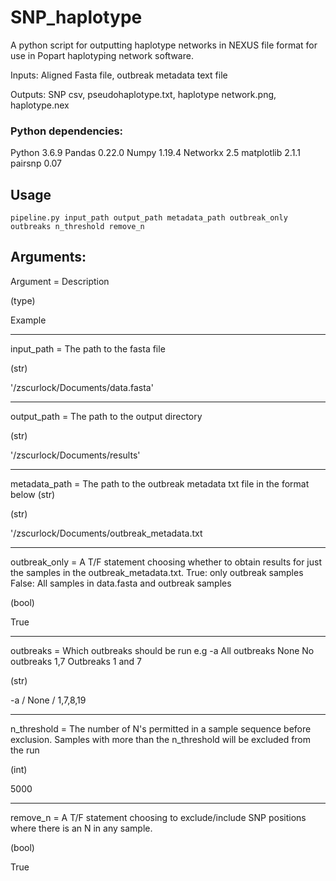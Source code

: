 # SNP_haplotype
A python script for outputting haplotype networks in NEXUS file format for use in Popart haplotyping network software.

Inputs: Aligned Fasta file, outbreak metadata text file

Outputs: SNP csv, pseudohaplotype.txt, haplotype network.png, haplotype.nex

### Python dependencies:
Python 3.6.9
Pandas 0.22.0
Numpy 1.19.4
Networkx 2.5
matplotlib 2.1.1
pairsnp 0.07


## Usage
```python3
pipeline.py input_path output_path metadata_path outbreak_only outbreaks n_threshold remove_n
```
## Arguments:
Argument = Description

(type)

Example

-----
input_path = The path to the fasta file

(str)

'/zscurlock/Documents/data.fasta'

------

output_path = The path to the output directory

(str)

'/zscurlock/Documents/results'

------

metadata_path = The path to the outbreak metadata txt file in the format below (str)

(str)

'/zscurlock/Documents/outbreak_metadata.txt

------

outbreak_only = A T/F statement choosing whether to obtain results for just the samples in the outbreak_metadata.txt.
		True: only outbreak samples
		False: All samples in data.fasta and outbreak samples
		
(bool)

True

------

outbreaks = Which outbreaks should be run e.g
	    -a    All outbreaks
	    None  No outbreaks
	    1,7	  Outbreaks 1 and 7
	    
(str)

-a / None / 1,7,8,19

------

n_threshold = The number of N's permitted in a sample sequence before exclusion. Samples with more than the n_threshold will be excluded from the run

(int)

5000

------

remove_n = A T/F statement choosing to exclude/include SNP positions where there is an N in any sample.

(bool)

True


